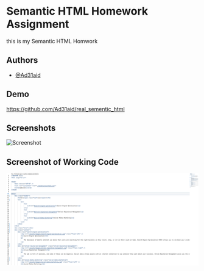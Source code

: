 # Semantic HTML Homework Assignment

this is my Semantic HTML Homwork

## Authors

- [@Ad31aid](https://www.github.com/octokatherine)


## Demo

https://github.com/Ad31aid/real_sementic_html



## Screenshots

![Screenshot](./Screenshot%202023-06-27%20at%2011.46.27%20PM.png)

## Screenshot of Working Code
![code Screenshot](./Working%20Code.png)
